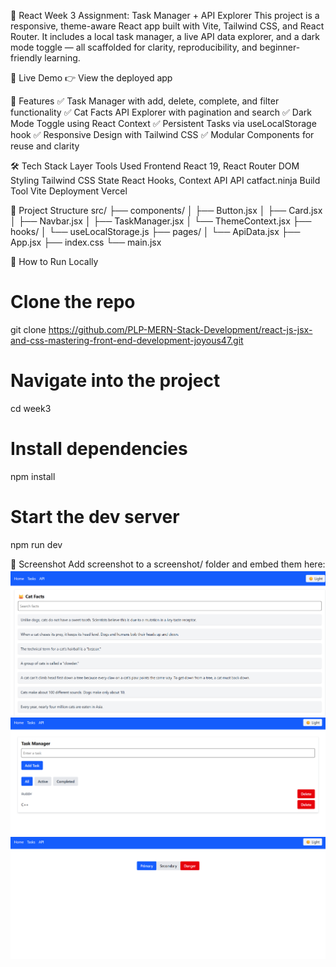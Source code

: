 📘 React Week 3 Assignment: Task Manager + API Explorer
This project is a responsive, theme-aware React app built with Vite, Tailwind CSS, and React Router. It includes a local task manager, a live API data explorer, and a dark mode toggle — all scaffolded for clarity, reproducibility, and beginner-friendly learning.

🚀 Live Demo
👉 View the deployed app
 
🧩 Features
✅ Task Manager with add, delete, complete, and filter functionality
✅ Cat Facts API Explorer with pagination and search
✅ Dark Mode Toggle using React Context
✅ Persistent Tasks via useLocalStorage hook
✅ Responsive Design with Tailwind CSS
✅ Modular Components for reuse and clarity

🛠️ Tech Stack
Layer
Tools Used
Frontend
React 19, React Router DOM
Styling
Tailwind CSS
State
React Hooks, Context API
API
catfact.ninja
Build Tool
Vite
Deployment
Vercel


📂 Project Structure
src/
├── components/
│   ├── Button.jsx
│   ├── Card.jsx
│   ├── Navbar.jsx
│   ├── TaskManager.jsx
│   └── ThemeContext.jsx
├── hooks/
│   └── useLocalStorage.js
├── pages/
│   └── ApiData.jsx
├── App.jsx
├── index.css
└── main.jsx


🧪 How to Run Locally
# Clone the repo
git clone https://github.com/PLP-MERN-Stack-Development/react-js-jsx-and-css-mastering-front-end-development-joyous47.git
# Navigate into the project
cd week3

# Install dependencies
npm install

# Start the dev server
npm run dev


📸 Screenshot
Add screenshot to a screenshot/ folder and embed them here:
![API](react-week3/screenshot/api.png)
![TASK MANAGER](react-week3/screenshot/task.png)
![Dark Mode](react-week3/screenshot/home.png)